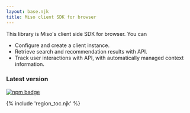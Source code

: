 ```yaml
---
layout: base.njk
title: Miso client SDK for browser
---
```


This library is Miso's client side SDK for browser. You can

* Configure and create a client instance.
* Retrieve search and recommendation results with API.
* Track user interactions with API, with automatically managed context information.

### Latest version
[![npm badge](https://img.shields.io/npm/v/@miso.ai/client-sdk)](https://www.npmjs.com/package/@miso.ai/client-sdk)

{% include 'region_toc.njk' %}
